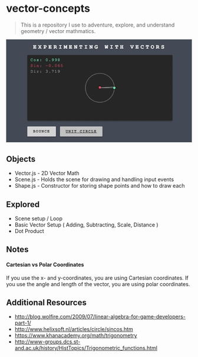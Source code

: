 # vector-concepts
> This is a repository I use to adventure, explore, and understand geometry / vector mathmatics.

![Example GIF](https://raw.githubusercontent.com/sean-codes/vector-concepts/master/example.gif?v=2)

## Objects
- Vector.js - 2D Vector Math
- Scene.js - Holds the scene for drawing and handling input events
- Shape.js - Constructor for storing shape points and how to draw each

## Explored
- Scene setup / Loop
- Basic Vector Setup ( Adding, Subtracting, Scale, Distance )
- Dot Product

## Notes

#### Cartesian vs Polar Coordinates
If you use the x- and y-coordinates, you are using Cartesian coordinates. If you use the angle and length of the vector, you are using polar coordinates.

## Additional Resources
- http://blog.wolfire.com/2009/07/linear-algebra-for-game-developers-part-1/
- http://www.helixsoft.nl/articles/circle/sincos.htm
- https://www.khanacademy.org/math/trigonometry
- http://www-groups.dcs.st-and.ac.uk/history/HistTopics/Trigonometric_functions.html
